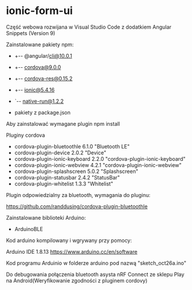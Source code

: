 # ionic-form-ui

Część webowa rozwijana w Visual Studio Code z dodatkiem Angular Snippets (Version 9)


Zainstalowane pakiety npm:
+ +-- @angular/cli@10.0.1
+ +-- cordova@9.0.0
+ +-- cordova-res@0.15.2
+ +-- ionic@5.4.16
+ `-- native-run@1.2.2

+ pakiety z package.json

Aby zainstalować wymagane plugin npm install

Pluginy cordova

+ cordova-plugin-bluetoothle 6.1.0 "Bluetooth LE"
+ cordova-plugin-device 2.0.2 "Device"
+ cordova-plugin-ionic-keyboard 2.2.0 "cordova-plugin-ionic-keyboard"
+ cordova-plugin-ionic-webview 4.2.1 "cordova-plugin-ionic-webview"
+ cordova-plugin-splashscreen 5.0.2 "Splashscreen"
+ cordova-plugin-statusbar 2.4.2 "StatusBar"
+ cordova-plugin-whitelist 1.3.3 "Whitelist"

Plugin odpowiedzialny za bluetooth, wymagania do pluginu:

https://github.com/randdusing/cordova-plugin-bluetoothle


Zainstalowane biblioteki Arduino:
+ ArduinoBLE

Kod arduino kompilowany i wgrywany przy pomocy:

Arduino IDE 1.8.13
https://www.arduino.cc/en/software

Kod programu Arduinio w folderze arduino pod nazwą "sketch_oct26a.ino"


Do debugowania połączenia bluetooth asysta nRF Connect ze sklepu Play na Android(Weryfikowanie zgodności z pluginem cordovy)


